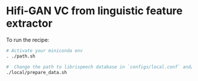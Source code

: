 Hifi-GAN VC from linguistic feature extractor
===

To run the recipe:

```bash
# Activate your miniconda env
. ./path.sh

#  Change the path to librispeech database in `configs/local.conf` and/or use `local/download_libri.sh`
./local/prepare_data.sh
```
